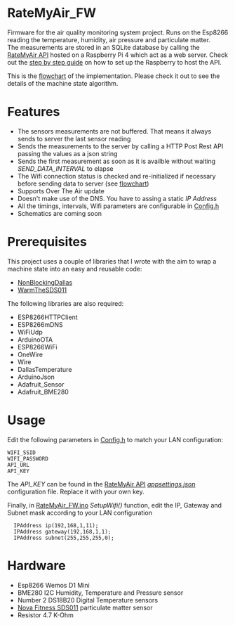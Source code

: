 # RateMyAir_FW

Firmware for the air quality monitoring system project. Runs on the Esp8266 reading the temperature, humidity, air pressure and particulate matter.  
The measurements are stored in an SQLite database by calling the [RateMyAir API](https://github.com/Gbertaz/RateMyAir_API) hosted on a Raspberry Pi 4 which act as a web server. Check out the [step by step guide](https://github.com/Gbertaz/RateMyAir_API#hosting-a-net-core-5-application-on-a-raspberry-pi) on how to set up the Raspberry to host the API.

This is the [flowchart](https://github.com/Gbertaz/RateMyAir_FW/blob/master/images/Flowchart.png) of the implementation. Please check it out to see the details of the machine state algorithm.

# Features

* The sensors measurements are not buffered. That means it always sends to server the last sensor reading
* Sends the measurements to the server by calling a HTTP Post Rest API passing the values as a json string
* Sends the first measurement as soon as it is availble without waiting *SEND_DATA_INTERVAL* to elapse
* The Wifi connection status is checked and re-initialized if necessary before sending data to server (see [flowchart](https://github.com/Gbertaz/RateMyAir_FW/blob/master/images/Flowchart.png))
* Supports Over The Air update
* Doesn't make use of the DNS. You have to assing a static *IP Address*
* All the timings, intervals, Wifi parameters are configurable in [Config.h](https://github.com/Gbertaz/RateMyAir_FW/blob/master/src/Config.h)
* Schematics are coming soon

# Prerequisites

This project uses a couple of libraries that I wrote with the aim to wrap a machine state into an easy and reusable code:

* [NonBlockingDallas](https://github.com/Gbertaz/NonBlockingDallas)
* [WarmTheSDS011](https://github.com/Gbertaz/WarmTheSDS011)

The following libraries are also required:

* ESP8266HTTPClient
* ESP8266mDNS
* WiFiUdp
* ArduinoOTA
* ESP8266WiFi
* OneWire
* Wire
* DallasTemperature
* ArduinoJson
* Adafruit_Sensor
* Adafruit_BME280

# Usage

Edit the following parameters in [Config.h](https://github.com/Gbertaz/RateMyAir_FW/blob/master/src/Config.h) to match your LAN configuration:

```
WIFI_SSID
WIFI_PASSWORD
API_URL
API_KEY
```

The *API_KEY* can be found in the [RateMyAir API](https://github.com/Gbertaz/RateMyAir_API) [*appsettings.json*](https://github.com/Gbertaz/RateMyAir_API/blob/master/RateMyAir/RateMyAir.API/appsettings.Production.json) configuration file. Replace it with your own key.

Finally, in [RateMyAir_FW.ino](https://github.com/Gbertaz/RateMyAir_FW/blob/master/RateMyAir_FW.ino) *SetupWifi()* function, edit the IP, Gateway and Subnet mask according to your LAN configuration

```
  IPAddress ip(192,168,1,11);
  IPAddress gateway(192,168,1,1);
  IPAddress subnet(255,255,255,0);
```

# Hardware

* Esp8266 Wemos D1 Mini
* BME280 I2C Humidity, Temperature and Pressure sensor
* Number 2 DS18B20 Digital Temperature sensors
* [Nova Fitness SDS011](http://inovafitness.com/en/a/chanpinzhongxin/95.html) particulate matter sensor
* Resistor 4.7 K-Ohm
